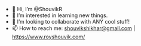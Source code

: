 - 👋 Hi, I’m @ShouvikR
- 👀 I’m interested in learning new things.
- 💞️ I’m looking to collaborate with ANY cool stuff!
- 📫 How to reach me: shouvikshikhar@gmail.com | https://www.royshouvik.com/

<!---
ShouvikR/ShouvikR is a ✨ special ✨ repository because its `README.md` (this file) appears on your GitHub profile.
You can click the Preview link to take a look at your changes.
--->
